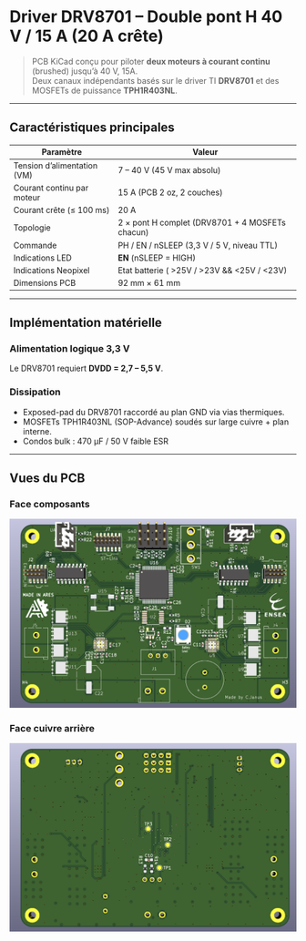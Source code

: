 # Driver DRV8701 – Double pont H 40 V / 15 A (20 A crête)

> PCB KiCad conçu pour piloter **deux moteurs à courant continu** (brushed) jusqu’à 40 V, 15A.  
> Deux canaux indépendants basés sur le driver TI **DRV8701** et des MOSFETs de puissance **TPH1R403NL**.

---

## Caractéristiques principales

| Paramètre                     | Valeur                                             |
| ----------------------------- | -------------------------------------------------- |
| Tension d’alimentation (VM)   | 7 – 40 V (45 V max absolu)                         |
| Courant continu par moteur    | 15 A (PCB 2 oz, 2 couches)                         |
| Courant crête (≤ 100 ms)      | 20 A                                               |
| Topologie                     | 2 × pont H complet (DRV8701 + 4 MOSFETs chacun)    |
| Commande                      | PH / EN / nSLEEP (3,3 V / 5 V, niveau TTL)         |
| Indications LED               |  **EN** (nSLEEP = HIGH)                            |
| Indications Neopixel          |  Etat batterie ( >25V / >23V && <25V / <23V)       |
| Dimensions PCB                | 92 mm × 61 mm                                      |

---

## Implémentation matérielle

### Alimentation logique 3,3 V  
Le DRV8701 requiert **DVDD = 2,7 – 5,5 V**.  

### Dissipation  
* Exposed-pad du DRV8701 raccordé au plan GND via vias thermiques.  
* MOSFETs TPH1R403NL (SOP-Advance) soudés sur large cuivre + plan interne.  
* Condos bulk : 470 µF / 50 V faible ESR 

---

## Vues du PCB

### Face composants
![PCB Face](imageFront.png)

### Face cuivre arrière
![PCB Dos](imageBack.png)

